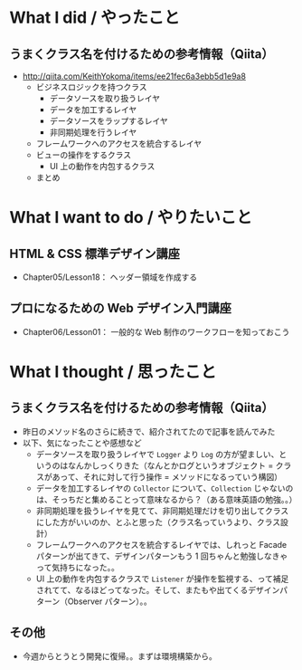 # What I did / やったこと
## うまくクラス名を付けるための参考情報（Qiita）
- http://qiita.com/KeithYokoma/items/ee21fec6a3ebb5d1e9a8
    - ビジネスロジックを持つクラス
        - データソースを取り扱うレイヤ
        - データを加工するレイヤ
        - データソースをラップするレイヤ
        - 非同期処理を行うレイヤ
    - フレームワークへのアクセスを統合するレイヤ
    - ビューの操作をするクラス
        - UI 上の動作を内包するクラス
    - まとめ

# What I want to do / やりたいこと
## HTML & CSS 標準デザイン講座
- Chapter05/Lesson18： ヘッダー領域を作成する

## プロになるための Web デザイン入門講座
- Chapter06/Lesson01： 一般的な Web 制作のワークフローを知っておこう

# What I thought / 思ったこと
## うまくクラス名を付けるための参考情報（Qiita）
- 昨日のメソッド名のさらに続きで、紹介されてたので記事を読んでみた
- 以下、気になったことや感想など
    - データソースを取り扱うレイヤで `Logger` より `Log` の方が望ましい、というのはなんかしっくりきた（なんとかログというオブジェクト = クラスがあって、それに対して行う操作 = メソッドになるっていう構図）
    - データを加工するレイヤの `Collector` について、`Collection` じゃないのは、そっちだと集めることって意味なるから？（ある意味英語の勉強。。）
    - 非同期処理を扱うレイヤを見てて、非同期処理だけを切り出してクラスにした方がいいのか、とふと思った（クラス名っていうより、クラス設計）
    - フレームワークへのアクセスを統合するレイヤでは、しれっと Facade パターンが出てきて、デザインパターンもう 1 回ちゃんと勉強しなきゃって気持ちになった。。
    - UI 上の動作を内包するクラスで `Listener` が操作を監視する、って補足されてて、なるほどってなった。そして、またもや出てくるデザインパターン（Observer パターン）。。

## その他
- 今週からとうとう開発に復帰。。まずは環境構築から。
